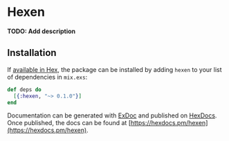 # Hexen

**TODO: Add description**

## Installation

If [available in Hex](https://hex.pm/docs/publish), the package can be installed
by adding `hexen` to your list of dependencies in `mix.exs`:

```elixir
def deps do
  [{:hexen, "~> 0.1.0"}]
end
```

Documentation can be generated with [ExDoc](https://github.com/elixir-lang/ex_doc)
and published on [HexDocs](https://hexdocs.pm). Once published, the docs can
be found at [https://hexdocs.pm/hexen](https://hexdocs.pm/hexen).

